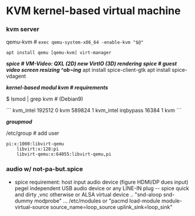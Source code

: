 # KVM kernel-based virtual machine

### kvm server

qemu-kvm   # `exec qemu-system-x86_64 -enable-kvm "$@"`

```
apt install qemu [qemu-kvm] virt-manager
```


_**spice # VM-Video: QXL (2D) new VirtIO (3D) rendering**_
_**spice   # guest video screen resizing ^ob¬ing**_
apt install spice-client-gtk
apt install spice-vdagent


_**kernel-based modul kvm   # requirements**_

$ lsmod | grep kvm   # (Debian9)

´´´
kvm_intel             192512  0
kvm                   589824  1 kvm_intel
irqbypass              16384  1 kvm
´´´


_**groupmod**_

/etc/group   # add user

```
pi:x:1000:libvirt-qemu
	libvirt:x:128:pi
	libvirt-qemu:x:64055:libvirt-qemu,pi
```



### audio w/ not-pa-but.spice

+	spice requirement: host input audio device (figure HDMI/DP dues input) pegel independent
	USB audio device or any LINE-IN plug -- spice quick and dirty ,vnc otherwise
	or ALSA virtual device .. "snd-aloop snd-dummy modprobe" ... /etc/modules
	or "pacmd load-module module-virtual-source source_name=loop_source uplink_sink=loop_sink"

